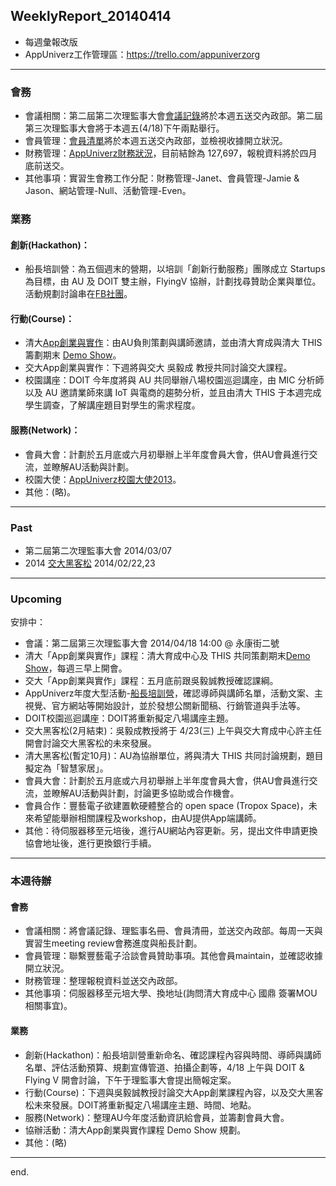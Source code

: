## WeeklyReport_20140414

* 每週彙報改版
* AppUniverz工作管理區：https://trello.com/appuniverzorg

----------------------------
### 會務
* 會議相關：第二屆第二次理監事大會[會議記錄](https://drive.google.com/file/d/0Byfxakd_Uoa5cG9KMWt5dXhVbDA/edit?usp=sharing)將於本週五送交內政部。第二屆第三次理監事大會將于本週五(4/18)下午兩點舉行。
* 會員管理：[會員清單](https://docs.google.com/spreadsheet/ccc?key=0Aq7L8Y46XVAVdHRlWHNPLUdtU1pyR0kyaXdGX2JpRkE&usp=sharing)將於本週五送交內政部，並檢視收據開立狀況。
* 財務管理：[AppUniverz財務狀況](http://bit.ly/AU-Finance)，目前結餘為 127,697，報稅資料將於四月底前送交。
* 其他事項：實習生會務工作分配：財務管理-Janet、會員管理-Jamie & Jason、網站管理-Null、活動管理-Even。

### 業務

#### 創新(Hackathon)：
* 船長培訓營：為五個週末的營期，以培訓「創新行動服務」團隊成立 Startups 為目標，由 AU 及 DOIT 雙主辦，FlyingV 協辦，計劃找尋贊助企業與單位。活動規劃討論串在[FB社團](https://www.facebook.com/groups/620587151369113/)。

#### 行動(Course)：
* 清大[App創業與實作](https://drive.google.com/folderview?id=0Byfxakd_Uoa5Rmctd3BMSVFCTjg&usp=sharing)：由AU負則策劃與講師邀請，並由清大育成與清大 THIS 籌劃期末 [Demo Show](https://github.com/AppUniverz/AppUniverz_WeeklyReport_2014/blob/master/WeeklyReport_20140407.md)。
* 交大App創業與實作：下週將與交大 吳毅成 教授共同討論交大課程。
* 校園講座：DOIT 今年度將與 AU 共同舉辦八場校園巡迴講座，由 MIC 分析師以及 AU 邀請業師來講 IoT 與電商的趨勢分析，並且由清大 THIS 于本週完成學生調查，了解講座題目對學生的需求程度。

#### 服務(Network)：
* 會員大會：計劃於五月底或六月初舉辦上半年度會員大會，供AU會員進行交流，並瞭解AU活動與計劃。
* 校園大使：[AppUniverz校園大使2013](https://aucampus2013.hackpad.com/)。
* 其他：(略)。

----------------------------
### Past

* 第二屆第二次理監事大會 2014/03/07 
* 2014 [交大黑客松](http://www.bnext.com.tw/article/view/id/31227) 2014/02/22,23

----------------------------
### Upcoming 

安排中：

* 會議：第二屆第三次理監事大會 2014/04/18  14:00 @ 永康街二號
* 清大「App創業與實作」課程：清大育成中心及 THIS 共同策劃期末[Demo Show](https://github.com/AppUniverz/AppUniverz_WeeklyReport_2014/blob/master/WeeklyReport_20140407.md)，每週三早上開會。
* 交大「App創業與實作」課程：五月底前跟吳毅誠教授確認課綱。
* AppUniverz年度大型活動-[船長培訓營](https://drive.google.com/folderview?id=0B67L8Y46XVAVZ3BrZnNYZHowZU0&usp=sharing)，確認導師與講師名單，活動文案、主視覺、官方網站等開始設計，並於發想公關新聞稿、行銷管道與手法等。
* DOIT校園巡迴講座：DOIT將重新擬定八場講座主題。
* 交大黑客松(2月結束)：吳毅成教授將于 4/23(三) 上午與交大育成中心許主任開會討論交大黑客松的未來發展。
* 清大黑客松(暫定10月)：AU為協辦單位，將與清大 THIS 共同討論規劃，題目擬定為「智慧家居」。
* 會員大會：計劃於五月底或六月初舉辦上半年度會員大會，供AU會員進行交流，並瞭解AU活動與計劃，討論更多協助或合作機會。
* 會員合作：豐藝電子欲建置軟硬體整合的 open space (Tropox Space)，未來希望能舉辦相關課程及workshop，由AU提供App端講師。
* 其他：待伺服器移至元培後，進行AU網站內容更新。另，提出文件申請更換協會地址後，進行更換銀行手續。

----------------------------
### 本週待辦

#### 會務
* 會議相關：將會議記錄、理監事名冊、會員清冊，並送交內政部。每周一天與實習生meeting review會務進度與船長計劃。
* 會員管理：聯繫豐藝電子洽談會員贊助事項。其他會員maintain，並確認收據開立狀況。
* 財務管理：整理報稅資料並送交內政部。
* 其他事項：伺服器移至元培大學、換地址(詢問清大育成中心 國鼎 簽署MOU相關事宜)。

#### 業務
* 創新(Hackathon)：船長培訓營重新命名、確認課程內容與時間、導師與講師名單、評估活動預算、規劃宣傳管道、拍攝企劃等，4/18 上午與 DOIT & Flying V 開會討論，下午于理監事大會提出簡報定案。
* 行動(Course)：下週與吳毅誠教授討論交大App創業課程內容，以及交大黑客松未來發展。DOIT將重新擬定八場講座主題、時間、地點。
* 服務(Network)：整理AU今年度活動資訊給會員，並籌劃會員大會。
* 協辦活動：清大App創業與實作課程 Demo Show 規劃。
* 其他：(略)

----------------------------
end.
